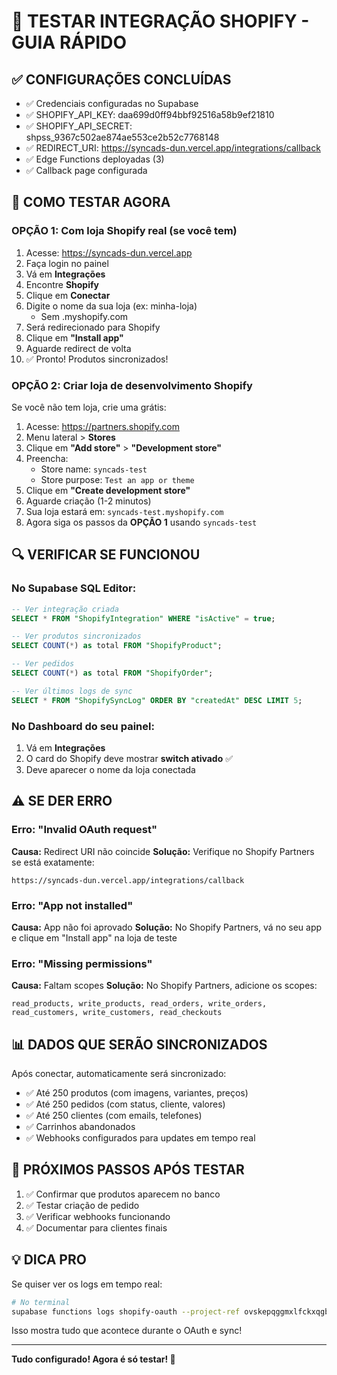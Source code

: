 # 🧪 TESTAR INTEGRAÇÃO SHOPIFY - GUIA RÁPIDO

## ✅ CONFIGURAÇÕES CONCLUÍDAS

- ✅ Credenciais configuradas no Supabase
- ✅ SHOPIFY_API_KEY: daa699d0ff94bbf92516a58b9ef21810
- ✅ SHOPIFY_API_SECRET: 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
- ✅ REDIRECT_URI: https://syncads-dun.vercel.app/integrations/callback
- ✅ Edge Functions deployadas (3)
- ✅ Callback page configurada

## 🚀 COMO TESTAR AGORA

### OPÇÃO 1: Com loja Shopify real (se você tem)

1. Acesse: https://syncads-dun.vercel.app
2. Faça login no painel
3. Vá em **Integrações**
4. Encontre **Shopify**
5. Clique em **Conectar**
6. Digite o nome da sua loja (ex: minha-loja)
   - Sem .myshopify.com
7. Será redirecionado para Shopify
8. Clique em **"Install app"**
9. Aguarde redirect de volta
10. ✅ Pronto! Produtos sincronizados!

### OPÇÃO 2: Criar loja de desenvolvimento Shopify

Se você não tem loja, crie uma grátis:

1. Acesse: https://partners.shopify.com
2. Menu lateral > **Stores**
3. Clique em **"Add store"** > **"Development store"**
4. Preencha:
   - Store name: `syncads-test`
   - Store purpose: `Test an app or theme`
5. Clique em **"Create development store"**
6. Aguarde criação (1-2 minutos)
7. Sua loja estará em: `syncads-test.myshopify.com`
8. Agora siga os passos da **OPÇÃO 1** usando `syncads-test`

## 🔍 VERIFICAR SE FUNCIONOU

### No Supabase SQL Editor:

```sql
-- Ver integração criada
SELECT * FROM "ShopifyIntegration" WHERE "isActive" = true;

-- Ver produtos sincronizados
SELECT COUNT(*) as total FROM "ShopifyProduct";

-- Ver pedidos
SELECT COUNT(*) as total FROM "ShopifyOrder";

-- Ver últimos logs de sync
SELECT * FROM "ShopifySyncLog" ORDER BY "createdAt" DESC LIMIT 5;
```

### No Dashboard do seu painel:

1. Vá em **Integrações**
2. O card do Shopify deve mostrar **switch ativado** ✅
3. Deve aparecer o nome da loja conectada

## ⚠️ SE DER ERRO

### Erro: "Invalid OAuth request"
**Causa:** Redirect URI não coincide
**Solução:** Verifique no Shopify Partners se está exatamente:
```
https://syncads-dun.vercel.app/integrations/callback
```

### Erro: "App not installed"
**Causa:** App não foi aprovado
**Solução:** No Shopify Partners, vá no seu app e clique em "Install app" na loja de teste

### Erro: "Missing permissions"
**Causa:** Faltam scopes
**Solução:** No Shopify Partners, adicione os scopes:
```
read_products, write_products, read_orders, write_orders, 
read_customers, write_customers, read_checkouts
```

## 📊 DADOS QUE SERÃO SINCRONIZADOS

Após conectar, automaticamente será sincronizado:

- ✅ Até 250 produtos (com imagens, variantes, preços)
- ✅ Até 250 pedidos (com status, cliente, valores)
- ✅ Até 250 clientes (com emails, telefones)
- ✅ Carrinhos abandonados
- ✅ Webhooks configurados para updates em tempo real

## 🎯 PRÓXIMOS PASSOS APÓS TESTAR

1. ✅ Confirmar que produtos aparecem no banco
2. ✅ Testar criação de pedido
3. ✅ Verificar webhooks funcionando
4. ✅ Documentar para clientes finais

## 💡 DICA PRO

Se quiser ver os logs em tempo real:

```bash
# No terminal
supabase functions logs shopify-oauth --project-ref ovskepqggmxlfckxqgbr
```

Isso mostra tudo que acontece durante o OAuth e sync!

---

**Tudo configurado! Agora é só testar! 🚀**
